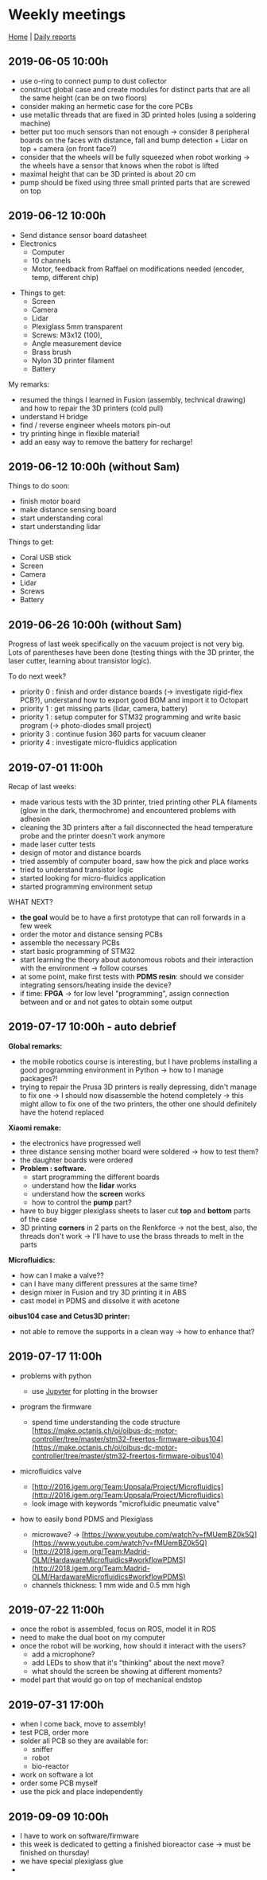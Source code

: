 # Weekly meetings

[Home](../../README.md) | [Daily reports](./dailyReports.md)

## 2019-06-05 10:00h

- use o-ring to connect pump to dust collector
- construct global case and create modules for distinct parts that are all the same height (can be on two floors)
- consider making an hermetic case for the core PCBs
- use metallic threads that are fixed in 3D printed holes (using a soldering machine)
- better put too much sensors than not enough -> consider 8 peripheral boards on the faces with distance, fall and bump detection + Lidar on top + camera (on front face?)
- consider that the wheels will be fully squeezed when robot working -> the wheels have a sensor that knows when the robot is lifted
- maximal height that can be 3D printed is about 20 cm
- pump should be fixed using three small printed parts that are screwed on top

## 2019-06-12 10:00h

- Send distance sensor board datasheet
- Electronics
  - Computer
  - 10 channels
  - Motor, feedback from Raffael on modifications needed (encoder, temp, different chip)

* Things to get:
  - Screen
  - Camera
  - Lidar
  - Plexiglass 5mm transparent
  - Screws: M3x12 (100),
  - Angle measurement device
  - Brass brush
  - Nylon 3D printer filament
  - Battery

My remarks:

- resumed the things I learned in Fusion (assembly, technical drawing) and how to repair the 3D printers (cold pull)
- understand H bridge
- find / reverse engineer wheels motors pin-out
- try printing hinge in flexible material!
- add an easy way to remove the battery for recharge!

## 2019-06-12 10:00h (without Sam)

Things to do soon:

- finish motor board
- make distance sensing board
- start understanding coral
- start understanding lidar

Things to get:

- Coral USB stick
- Screen
- Camera
- Lidar
- Screws
- Battery

## 2019-06-26 10:00h (without Sam)

Progress of last week specifically on the vacuum project is not very big. Lots of parentheses have been done (testing things with the 3D printer, the laser cutter, learning about transistor logic).

To do next week?

- priority 0 : finish and order distance boards (-> investigate rigid-flex PCB?), understand how to export good BOM and import it to Octopart
- priority 1 : get missing parts (lidar, camera, battery)
- priority 1 : setup computer for STM32 programming and write basic program (-> photo-diodes small project)
- priority 3 : continue fusion 360 parts for vacuum cleaner
- priority 4 : investigate micro-fluidics application

## 2019-07-01 11:00h

Recap of last weeks:

- made various tests with the 3D printer, tried printing other PLA filaments (glow in the dark, thermochrome) and encountered problems with adhesion
- cleaning the 3D printers after a fail disconnected the head temperature probe and the printer doesn't work anymore
- made laser cutter tests
- design of motor and distance boards
- tried assembly of computer board, saw how the pick and place works
- tried to understand transistor logic
- started looking for micro-fluidics application
- started programming environment setup

WHAT NEXT?

- **the goal** would be to have a first prototype that can roll forwards in a few week
- order the motor and distance sensing PCBs
- assemble the necessary PCBs
- start basic programming of STM32
- start learning the theory about autonomous robots and their interaction with the environment -> follow courses
- at some point, make first tests with **PDMS resin**: should we consider integrating sensors/heating inside the device?
- if time: **FPGA** -> for low level "programming", assign connection between and or and not gates to obtain some output

## 2019-07-17 10:00h - auto debrief

**Global remarks:**

- the mobile robotics course is interesting, but I have problems installing a good programming environment in Python -> how to I manage packages?!
- trying to repair the Prusa 3D printers is really depressing, didn't manage to fix one -> I should now disassemble the hotend completely -> this might allow to fix one of the two printers, the other one should definitely have the hotend replaced

**Xiaomi remake:**

- the electronics have progressed well
- three distance sensing mother board were soldered -> how to test them?
- the daughter boards were ordered
- **Problem : software.**
  - start programming the different boards
  - understand how the **lidar** works
  - understand how the **screen** works
  - how to control the **pump** part?
- have to buy bigger plexiglass sheets to laser cut **top** and **bottom** parts of the case
- 3D printing **corners** in 2 parts on the Renkforce -> not the best, also, the threads don't work -> I'll have to use the brass threads to melt in the parts

**Microfluidics:**

- how can I make a valve??
- can I have many different pressures at the same time?
- design mixer in Fusion and try 3D printing it in ABS
- cast model in PDMS and dissolve it with acetone

**oibus104 case and Cetus3D printer:**

- not able to remove the supports in a clean way -> how to enhance that?

## 2019-07-17 11:00h

- problems with python

  - use [Jupyter](https://jupyter.org/install.html) for plotting in the browser

- program the firmware

  - spend time understanding the code structure [https://make.octanis.ch/oi/oibus-dc-motor-controller/tree/master/stm32-freertos-firmware-oibus104](https://make.octanis.ch/oi/oibus-dc-motor-controller/tree/master/stm32-freertos-firmware-oibus104)

- microfluidics valve
  - [http://2016.igem.org/Team:Uppsala/Project/Microfluidics](http://2016.igem.org/Team:Uppsala/Project/Microfluidics)
  - look image with keywords "microfluidic pneumatic valve"
- how to easily bond PDMS and Plexiglass
  - microwave? -> [https://www.youtube.com/watch?v=fMUemBZ0k5Q](https://www.youtube.com/watch?v=fMUemBZ0k5Q)
  - [http://2018.igem.org/Team:Madrid-OLM/HardawareMicrofluidics#workflowPDMS](http://2018.igem.org/Team:Madrid-OLM/HardawareMicrofluidics#workflowPDMS)
  - channels thickness: 1 mm wide and 0.5 mm high

## 2019-07-22 11:00h

- once the robot is assembled, focus on ROS, model it in ROS
- need to make the dual boot on my computer
- once the robot will be working, how should it interact with the users?
  - add a microphone?
  - add LEDs to show that it's "thinking" about the next move?
  - what should the screen be showing at different moments?
- model part that would go on top of mechanical endstop

## 2019-07-31 17:00h

- when I come back, move to assembly!
- test PCB, order more
- solder all PCB so they are available for:
  - sniffer
  - robot
  - bio-reactor
- work on software a lot
- order some PCB myself
- use the pick and place independently

## 2019-09-09 10:00h

- I have to work on software/firmware
- this week is dedicated to getting a finished bioreactor case -> must be finished on thursday!
- we have special plexiglass glue
-
